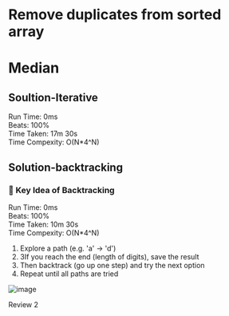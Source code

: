
Remove duplicates from sorted array
=========
# Median
## Soultion-Iterative
Run Time: 0ms      
Beats: 100%      
Time Taken: 17m 30s      
Time Compexity: O(N*4^N)

## Solution-backtracking
### 🧠 Key Idea of Backtracking
Run Time: 0ms      
Beats: 100%      
Time Taken: 10m 30s      
Time Compexity: O(N*4^N)
1. Explore a path (e.g. 'a' → 'd')  
2. 3If you reach the end (length of digits), save the result  
3. Then backtrack (go up one step) and try the next option  
4. Repeat until all paths are tried

![image](https://github.com/user-attachments/assets/20556a63-bedb-4670-a993-a636e70b8e0e)

Review 2
